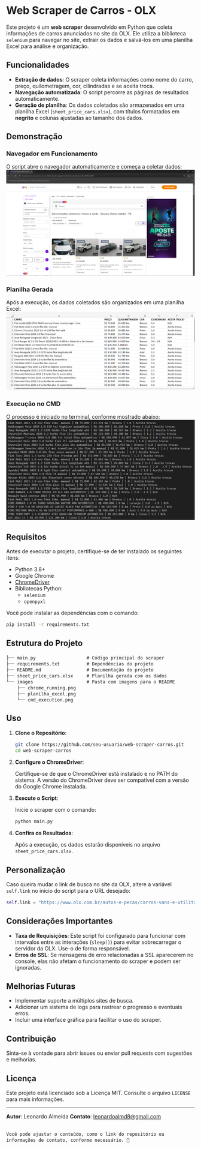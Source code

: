 # Web Scraper de Carros - OLX

Este projeto é um **web scraper** desenvolvido em Python que coleta informações de carros anunciados no site da OLX. Ele utiliza a biblioteca `selenium` para navegar no site, extrair os dados e salvá-los em uma planilha Excel para análise e organização.

## Funcionalidades

- **Extração de dados**: O scraper coleta informações como nome do carro, preço, quilometragem, cor, cilindradas e se aceita troca.
- **Navegação automatizada**: O script percorre as páginas de resultados automaticamente.
- **Geração de planilha**: Os dados coletados são armazenados em uma planilha Excel (`sheet_price_cars.xlsx`), com títulos formatados em **negrito** e colunas ajustadas ao tamanho dos dados.

## Demonstração

### Navegador em Funcionamento
O script abre o navegador automaticamente e começa a coletar dados:
![Chrome em Funcionamento](images/chrome_running.png)

### Planilha Gerada
Após a execução, os dados coletados são organizados em uma planilha Excel:
![Planilha Gerada](images/planilha_excel.png)

### Execução no CMD
O processo é iniciado no terminal, conforme mostrado abaixo:
![Execução no CMD](images/cmd_execution.png)

## Requisitos

Antes de executar o projeto, certifique-se de ter instalado os seguintes itens:

- Python 3.8+
- Google Chrome
- [ChromeDriver](https://chromedriver.chromium.org/)
- Bibliotecas Python:
  - `selenium`
  - `openpyxl`

Você pode instalar as dependências com o comando:

```bash
pip install -r requirements.txt
```

## Estrutura do Projeto

```plaintext
├── main.py                   # Código principal do scraper
├── requirements.txt          # Dependências do projeto
├── README.md                 # Documentação do projeto
├── sheet_price_cars.xlsx     # Planilha gerada com os dados
└── images                    # Pasta com imagens para o README
    ├── chrome_running.png
    ├── planilha_excel.png
    └── cmd_execution.png
```

## Uso

1. **Clone o Repositório**:

   ```bash
   git clone https://github.com/seu-usuario/web-scraper-carros.git
   cd web-scraper-carros
   ```

2. **Configure o ChromeDriver**:

   Certifique-se de que o ChromeDriver está instalado e no PATH do sistema. A versão do ChromeDriver deve ser compatível com a versão do Google Chrome instalada.

3. **Execute o Script**:

   Inicie o scraper com o comando:

   ```bash
   python main.py
   ```

4. **Confira os Resultados**:

   Após a execução, os dados estarão disponíveis no arquivo `sheet_price_cars.xlsx`.

## Personalização

Caso queira mudar o link de busca no site da OLX, altere a variável `self.link` no início do script para o URL desejado:

```python
self.link = "https://www.olx.com.br/autos-e-pecas/carros-vans-e-utilitarios/estado-pe/grande-recife/outras-cidades/caruaru?re=2025&rs=2023"
```

## Considerações Importantes

- **Taxa de Requisições**: Este script foi configurado para funcionar com intervalos entre as interações (`sleep()`) para evitar sobrecarregar o servidor da OLX. Use-o de forma responsável.
- **Erros de SSL**: Se mensagens de erro relacionadas a SSL aparecerem no console, elas não afetam o funcionamento do scraper e podem ser ignoradas.

## Melhorias Futuras

- Implementar suporte a múltiplos sites de busca.
- Adicionar um sistema de logs para rastrear o progresso e eventuais erros.
- Incluir uma interface gráfica para facilitar o uso do scraper.

## Contribuição

Sinta-se à vontade para abrir issues ou enviar pull requests com sugestões e melhorias.

## Licença

Este projeto está licenciado sob a Licença MIT. Consulte o arquivo `LICENSE` para mais informações.

---

**Autor**: Leonardo Almeida
**Contato**: [leonardoalmd8@gmail.com](mailto:leonardoalmd8@gmail.com)
```

Você pode ajustar o conteúdo, como o link do repositório ou informações de contato, conforme necessário. 🚀